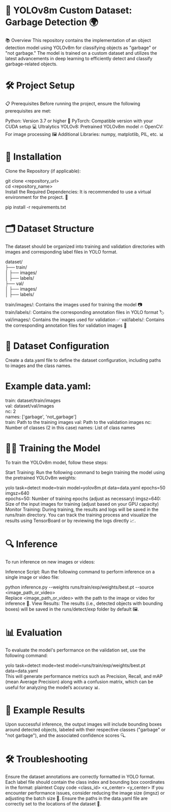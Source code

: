# 🚀 YOLOv8m Custom Dataset: Garbage Detection 🌍
📚 Overview
This repository contains the implementation of an object detection model using YOLOv8m for classifying objects as "garbage" or "not garbage." The model is trained on a custom dataset and utilizes the latest advancements in deep learning to efficiently detect and classify garbage-related objects.

# 🛠 Project Setup
📋 Prerequisites
Before running the project, ensure the following prerequisites are met:

Python: Version 3.7 or higher 🐍
PyTorch: Compatible version with your CUDA setup 💻
Ultralytics YOLOv8: Pretrained YOLOv8m model 🔥
OpenCV: For image processing 🖼️
Additional Libraries: numpy, matplotlib, PIL, etc. 📊
# 📝 Installation

Clone the Repository (if applicable):

git clone <repository_url>  
cd <repository_name>  
Install the Required Dependencies:
It is recommended to use a virtual environment for the project. 🌱

pip install -r requirements.txt 

# 🗂 Dataset Structure
The dataset should be organized into training and validation directories with images and corresponding label files in YOLO format.


dataset/  
├── train/  
│   ├── images/  
│   ├── labels/  
├── val/  
│   ├── images/  
│   ├── labels/

train/images/: Contains the images used for training the model 📷
train/labels/: Contains the corresponding annotation files in YOLO format 🏷️
val/images/: Contains the images used for validation ✅
val/labels/: Contains the corresponding annotation files for validation images 🔑

# 🔧 Dataset Configuration
Create a data.yaml file to define the dataset configuration, including paths to images and the class names.

# Example data.yaml:

train: dataset/train/images  
val: dataset/val/images  
nc: 2  
names: ['garbage', 'not_garbage']  
train: Path to the training images
val: Path to the validation images
nc: Number of classes (2 in this case)
names: List of class names

# 🏋️‍♂️ Training the Model
To train the YOLOv8m model, follow these steps:

Start Training:
Run the following command to begin training the model using the pretrained YOLOv8m weights:

yolo task=detect mode=train model=yolov8m.pt data=data.yaml epochs=50 imgsz=640  
epochs=50: Number of training epochs (adjust as necessary)
imgsz=640: Size of the input images for training (adjust based on your GPU capacity)
Monitor Training:
During training, the results and logs will be saved in the runs/train directory. You can track the training process and visualize the results using TensorBoard or by reviewing the logs directly 📈.

# 🔍 Inference
To run inference on new images or videos:

Inference Script:
Run the following command to perform inference on a single image or video file:

python inference.py --weights runs/train/exp/weights/best.pt --source <image_path_or_video>  
Replace <image_path_or_video> with the path to the image or video for inference 🎥.
View Results:
The results (i.e., detected objects with bounding boxes) will be saved in the runs/detect/exp folder by default 🖼️.
# 📊 Evaluation
To evaluate the model's performance on the validation set, use the following command:

yolo task=detect mode=test model=runs/train/exp/weights/best.pt data=data.yaml  
This will generate performance metrics such as Precision, Recall, and mAP (mean Average Precision) along with a confusion matrix, which can be useful for analyzing the model’s accuracy 📊.

# 🏅 Example Results
Upon successful inference, the output images will include bounding boxes around detected objects, labeled with their respective classes ("garbage" or "not garbage"), and the associated confidence scores 🔍.

# 🛠 Troubleshooting

Ensure the dataset annotations are correctly formatted in YOLO format. Each label file should contain the class index and bounding box coordinates in the format:
plaintext
Copy code
<class_id> <x_center> <y_center> <width> <height>
If you encounter performance issues, consider reducing the image size (imgsz) or adjusting the batch size 🐢.
Ensure the paths in the data.yaml file are correctly set to the locations of the dataset 🔗.
